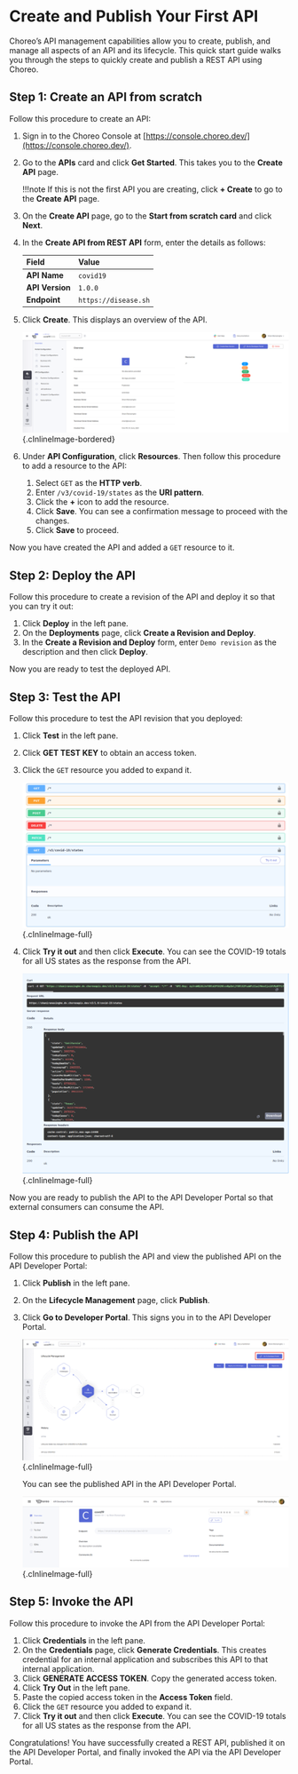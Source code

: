 # Create and Publish Your First API

Choreo’s API management capabilities allow you to create, publish, and manage all aspects of an API and its lifecycle.
This quick start guide walks you through the steps to quickly create and publish a REST API using Choreo. 
 
## Step 1: Create an API from scratch
Follow this procedure to create an API:

1. Sign in to the Choreo Console at [https://console.choreo.dev/](https://console.choreo.dev/).
2. Go to the **APIs** card and click **Get Started**. This takes you to the **Create API** page. 
    
    !!!note
        If this is not the first API you are creating,  click **+ Create** to go to the **Create API** page.

3. On the **Create API** page, go to the **Start from scratch card** and click **Next**.
4. In the **Create API from REST API** form, enter the details as follows:
    
    | **Field**        | **Value**                                        |
    |------------------|--------------------------------------------------|
    | **API Name**     | `covid19`                                     |
    | **API Version**  | `1.0.0`                                          |
    | **Endpoint**     | `https://disease.sh`|

5. Click **Create**. This displays an overview of the API.

    ![API overview](../assets/img/apis/api-overview.png){.cInlineImage-bordered}
       
6. Under **API Configuration**, click **Resources**. Then follow this procedure to add a resource to the API:
    1. Select `GET` as the **HTTP verb**.
    2. Enter `/v3/covid-19/states` as the **URI pattern**.
    3. Click the **+** icon to add the resource.
    4. Click **Save**. You can see a confirmation message to proceed with the changes.
    5. Click **Save** to proceed.

Now you have created the API and added a `GET` resource to it.

## Step 2: Deploy the API
Follow this procedure to create a revision of the API and deploy it so that you can try it out:

1. Click **Deploy** in the left pane.
2. On the **Deployments** page, click **Create a Revision and Deploy**.
3. In the **Create a Revision and Deploy** form, enter `Demo revision` as the description and then click **Deploy**.

Now you are ready to test the deployed API.

## Step 3: Test the API
Follow this procedure to test the API revision that you deployed:

1. Click **Test** in the left pane.
2. Click **GET TEST KEY** to obtain an access token.
3. Click the `GET` resource you added to expand it.

    ![API GET resource](../assets/img/apis/api-resource.png){.cInlineImage-full}
    
4. Click **Try it out** and then click **Execute**. You can see the COVID-19 totals for all US states as the response from the API.

    ![Response received from the service execution](../assets/img/apis/response.png){.cInlineImage-full}

Now you are ready to publish the API to the API Developer Portal so that external consumers can consume the API.

## Step 4: Publish the API
Follow this procedure to publish the API and view the published API on the API Developer Portal:

1. Click **Publish** in the left pane.
2. On the **Lifecycle Management** page, click **Publish**.
3. Click **Go to Developer Portal**. This signs you in to the API Developer Portal.

    ![Go to API Developer Portal](../assets/img/apis/go-to-devportal.png){.cInlineImage-full}
     
    You can see the published API in the API Developer Portal.
    
    ![List of published APIs in the API Developer Portal](../assets/img/apis/devportal.png){.cInlineImage-full}

## Step 5: Invoke the API 
Follow this procedure to invoke the API from the API Developer Portal:

1. Click **Credentials** in the left pane.
2. On the **Credentials** page, click **Generate Credentials**. This creates credential for an internal application and subscribes this API to that internal application.
2. Click **GENERATE ACCESS TOKEN**. Copy the generated access token.
3. Click **Try Out** in the left pane. 
4. Paste the copied access token in the **Access Token** field.
5. Click the `GET` resource you added to expand it.
6. Click **Try it out** and then click **Execute**. You can see the COVID-19 totals for all US states as the response from the API.

Congratulations! You have successfully created a REST API, published it on the API Developer Portal, and finally invoked the API via the API Developer Portal.
